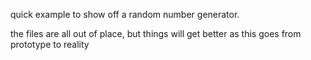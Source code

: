quick example to show off a random number generator.

the files are all out of place, but things will get better as this goes from prototype to reality